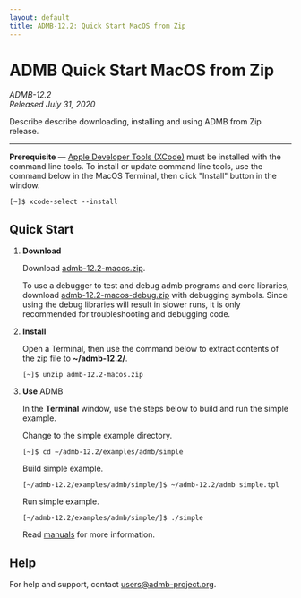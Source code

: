 ```yaml
---
layout: default
title: ADMB-12.2: Quick Start MacOS from Zip
---
```


# ADMB Quick Start MacOS from Zip

*ADMB-12.2*  
*Released July 31, 2020*  

Describe describe downloading, installing and using ADMB from Zip release.

---

**Prerequisite** &mdash; [Apple Developer Tools (XCode)](https://developer.apple.com/xcode/) must be installed with the command line tools.  To install or update command line tools, use the command below in the MacOS Terminal, then click "Install" button in the window.

```
[~]$ xcode-select --install
```

Quick Start
-----------

1. **Download**

   Download [admb-12.2-macos.zip](https://github.com/admb-project/admb/releases/download/admb-12.2/admb-12.2-macos.zip).

   To use a debugger to test and debug admb programs and core libraries, download [admb-12.2-macos-debug.zip](https://github.com/admb-project/admb/releases/download/admb-12.2/admb-12.2-macos-debug.zip) with debugging symbols. Since using the debug libraries will result in slower runs, it is only recommended for troubleshooting and debugging code. 

2. **Install**

   Open a Terminal, then use the command below to extract contents of the zip file to **~/admb-12.2/**. 

   ```
   [~]$ unzip admb-12.2-macos.zip
   ```

3. **Use** ADMB

   In the **Terminal** window, use the steps below to build and run the simple example.

   Change to the simple example directory.       

   ```
   [~]$ cd ~/admb-12.2/examples/admb/simple
   ```

   Build simple example.

   ```
   [~/admb-12.2/examples/admb/simple/]$ ~/admb-12.2/admb simple.tpl
   ```

   Run simple example.

   ```
   [~/admb-12.2/examples/admb/simple/]$ ./simple
   ```

   Read [manuals](http://www.admb-project.org/docs/manuals/) for more information.

Help
----

For help and support, contact <users@admb-project.org>.
